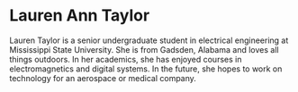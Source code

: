 # Lauren Ann Taylor

Lauren Taylor is a senior undergraduate student in electrical engineering at Mississippi State University. She is from Gadsden, Alabama and loves all things outdoors. In her academics, she has enjoyed courses in electromagnetics and digital systems. In the future, she hopes to work on technology for an aerospace or medical company.
